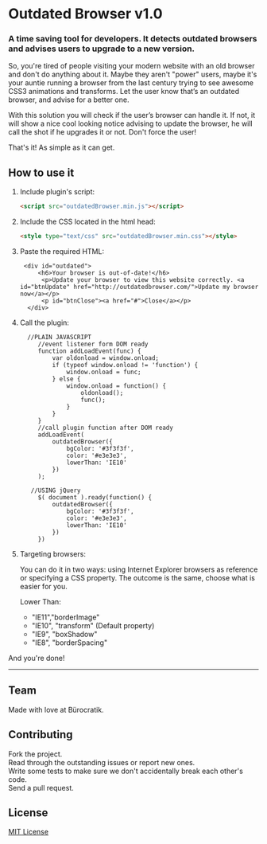 # Outdated Browser v1.0

### A time saving tool for developers. It detects outdated browsers and advises users to upgrade to a new version.

So, you're tired of people visiting your modern website with an old browser and don't do anything about it. Maybe they aren't "power" users, maybe it's your auntie running a browser from the last century trying to see awesome CSS3 animations and transforms. Let the user know that’s an outdated browser, and advise for a better one.

With this solution you will check if the user’s browser can handle it. If not, it will show a nice cool looking notice advising to update the browser, he will call the shot if he upgrades it or not. Don't force the user!

That's it! As simple as it can get.


## How to use it


1. Include plugin's script:

    ```html
    <script src="outdatedBrowser.min.js"></script>
    ```

2. Include the CSS located in the html head:

    ```html
    <style type="text/css" src="outdatedBrowser.min.css"></style>
    ```

3. Paste the required HTML:

        <div id="outdated">
            <h6>Your browser is out-of-date!</h6>
             <p>Update your browser to view this website correctly. <a id="btnUpdate" href="http://outdatedbrowser.com/">Update my browser now</a></p>
             <p id="btnClose"><a href="#">Close</a></p>
         </div>





4. Call the plugin:

         //PLAIN JAVASCRIPT
            //event listener form DOM ready
            function addLoadEvent(func) {
                var oldonload = window.onload;
                if (typeof window.onload != 'function') {
                    window.onload = func;
                } else {
                    window.onload = function() {
                        oldonload();
                        func();
                    }
                }
            }
            //call plugin function after DOM ready
            addLoadEvent(
                outdatedBrowser({
                    bgColor: '#3f3f3f',
                    color: '#e3e3e3',
                    lowerThan: 'IE10'
                })
            );

          //USING jQuery
            $( document ).ready(function() {
                outdatedBrowser({
                    bgColor: '#3f3f3f',
                    color: '#e3e3e3',
                    lowerThan: 'IE10'
                })
            })


5. Targeting browsers:

    You can do it in two ways: using Internet Explorer browsers as reference or specifying a CSS property. The outcome is the same, choose what is easier for you.

    
    Lower Than:
    * "IE11","borderImage"
    * "IE10", "transform" (Default property)
    * "IE9", "boxShadow"
    * "IE8", "borderSpacing"


And you're done! 
***

<!--## Structure

The basic structure of the project is given in the following way:


    ├── demo/
    │   └── index.html
    ├── imgs/
    │   └── outdatedBrowser-close.gif
    ├── src/
    │   ├── jquery.easing.1.3.min.js
    │   ├── jquery.min.js
    │   ├── jquery.outdatedBrowser.js
    │   ├── jquery.outdatedBrowser.min.js
    │   └── outdatedBrowser.css-->


## Team

Made with love at Bürocratik.


## Contributing

Fork the project.
<br>Read through the outstanding issues or report new ones.
<br>Write some tests to make sure we don't accidentally break each other's code.
<br>Send a pull request.


## License

[MIT License](http://zenorocha.mit-license.org/)

